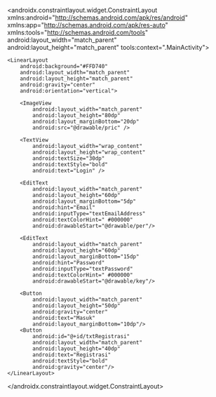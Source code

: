 <?xml version="1.0" encoding="utf-8"?>
<androidx.constraintlayout.widget.ConstraintLayout xmlns:android="http://schemas.android.com/apk/res/android"
    xmlns:app="http://schemas.android.com/apk/res-auto"
    xmlns:tools="http://schemas.android.com/tools"
    android:layout_width="match_parent"
    android:layout_height="match_parent"
    tools:context=".MainActivity">


    <LinearLayout
        android:background="#FFD740"
        android:layout_width="match_parent"
        android:layout_height="match_parent"
        android:gravity="center"
        android:orientation="vertical">

        <ImageView
            android:layout_width="match_parent"
            android:layout_height="80dp"
            android:layout_marginBottom="20dp"
            android:src="@drawable/pric" />

        <TextView
            android:layout_width="wrap_content"
            android:layout_height="wrap_content"
            android:textSize="30dp"
            android:textStyle="bold"
            android:text="Login" />

        <EditText
            android:layout_width="match_parent"
            android:layout_height="60dp"
            android:layout_marginBottom="5dp"
            android:hint="Email"
            android:inputType="textEmailAddress"
            android:textColorHint="	#000000"
            android:drawableStart="@drawable/per"/>

        <EditText
            android:layout_width="match_parent"
            android:layout_height="60dp"
            android:layout_marginBottom="15dp"
            android:hint="Password"
            android:inputType="textPassword"
            android:textColorHint="	#000000"
            android:drawableStart="@drawable/key"/>

        <Button
            android:layout_width="match_parent"
            android:layout_height="50dp"
            android:gravity="center"
            android:text="Masuk"
            android:layout_marginBottom="10dp"/>
        <Button
            android:id="@+id/txtRegistrasi"
            android:layout_width="match_parent"
            android:layout_height="40dp"
            android:text="Registrasi"
            android:textStyle="bold"
            android:gravity="center"/>
    </LinearLayout>

</androidx.constraintlayout.widget.ConstraintLayout>
